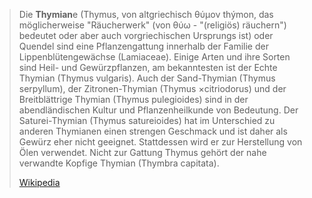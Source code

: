 > Die **Thymian**e (Thymus, von altgriechisch θύμον thýmon, das möglicherweise "Räucherwerk" (von θύω - "(religiös) räuchern") bedeutet oder aber auch vorgriechischen Ursprungs ist) oder Quendel sind eine Pflanzengattung innerhalb der Familie der Lippenblütengewächse (Lamiaceae). Einige Arten und ihre Sorten sind Heil- und Gewürzpflanzen, am bekanntesten ist der Echte Thymian (Thymus vulgaris). Auch der Sand-Thymian (Thymus serpyllum), der Zitronen-Thymian (Thymus ×citriodorus) und der Breitblättrige Thymian (Thymus pulegioides) sind in der abendländischen Kultur und Pflanzenheilkunde von Bedeutung. Der Saturei-Thymian (Thymus satureioides) hat im Unterschied zu anderen Thymianen einen strengen Geschmack und ist daher als Gewürz eher nicht geeignet. Stattdessen wird er zur Herstellung von Ölen verwendet. Nicht zur Gattung Thymus gehört der nahe verwandte Kopfige Thymian (Thymbra capitata).
>
> [Wikipedia](https://de.wikipedia.org/wiki/Thymiane)